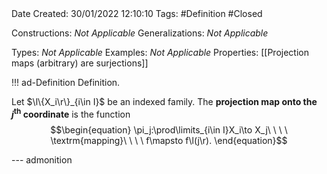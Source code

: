 <br />
<br />

Date Created: 30/01/2022 12:10:10
Tags: #Definition #Closed 

Constructions: _Not Applicable_
Generalizations: _Not Applicable_

Types: _Not Applicable_
Examples: _Not Applicable_
Properties: [[Projection maps (arbitrary) are surjections]]

!!! ad-Definition Definition.

Let $\l\{X_i\r\}_{i\in I}$ be an indexed family. The **projection map onto the $j^\textbf{th}$ coordinate** is the function
$$\begin{equation}
    \pi_j:\prod\limits_{i\in I}X_i\to X_j\ \ \ \ \textrm{mapping}\ \ \ \ f\mapsto f\l(j\r).
\end{equation}$$

--- admonition
